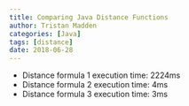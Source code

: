 ```yaml
---
title: Comparing Java Distance Functions
author: Tristan Madden
categories: [Java]
tags: [distance]
date: 2018-06-28
---
```

- Distance formula 1 execution time: 2224ms
- Distance formula 2 execution time: 4ms
- Distance formula 3 execution time: 3ms
<br>
<br>
<script src="https://gist.github.com/Trimad/b222a8e360aa2fb17da2e512f4d4d22a.js"></script>